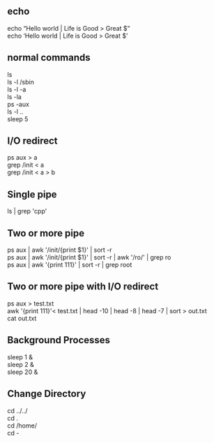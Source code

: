 ## echo <br>
echo “Hello world | Life is Good > Great $” <br>
echo ‘Hello world | Life is Good > Great $’ 


## normal commands
ls <br>
ls -l /sbin  <br>
ls -l -a <br>
ls -la  <br>
ps -aux <br>
ls -l ..  <br>
sleep 5 

## I/O redirect <br>
ps aux > a <br>
grep /init < a <br>
grep /init < a > b

## Single pipe <br>
ls | grep 'cpp' <br>

## Two or more pipe
ps aux | awk '/init/{print $1}' | sort -r <br>
ps aux | awk '/init/{print $1}' | sort -r | awk '/ro/' | grep ro <br>
ps aux | awk '{print $1$11}' | sort -r | grep root <br>

## Two or more pipe with I/O redirect <br>
ps aux > test.txt <br>
awk '{print $1$11}'< test.txt | head -10 | head -8 | head -7 | sort > out.txt <br>
cat out.txt <br>

## Background Processes <br>
sleep 1 & <br>
sleep 2 & <br>
sleep 20 & <br>

## Change Directory <br>
cd ../../ <br>
cd . <br>
cd /home/ <br>
cd -  <br>